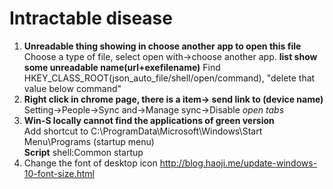 # Intractable disease
1. **Unreadable thing showing in choose another app to open this file**  
  Choose a type of file, select open with->choose another app. **list show some unreadable name(url+exefilename)**
  Find HKEY_CLASS_ROOT(json_auto_file/shell/open/command), "delete that value below command"
2. **Right click in chrome page, there is a item-> send link to (device name)**  
  Setting->People->Sync and->Manage sync->Disable *open tabs*
3. **Win-S locally cannot find the applications of green version**  
  Add shortcut to C:\ProgramData\Microsoft\Windows\Start Menu\Programs (startup menu)  
  **Script** shell:Common startup
4. Change the font of desktop icon
  http://blog.haoji.me/update-windows-10-font-size.html
